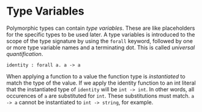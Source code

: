 # Type Variables

Polymorphic types can contain *type variables*. These are like placeholders for
the specific types to be used later. A type variables is introduced to the
scope of the type signature by using the `forall` keyword, followed by one or
more type variable names and a terminating dot. This is called *universal
quantification*.

```
identity : forall a. a -> a
```

When applying a function to a value the function type is *instantiated* to
match the type of the value. If we apply the identity function to an int
literal that the instantiated type of `identity` will be `int -> int`. In
other words, all occurences of `a` are substituted for `int`. These
substitutions must match. `a -> a` cannot be instantiated to `int -> string`,
for example.

